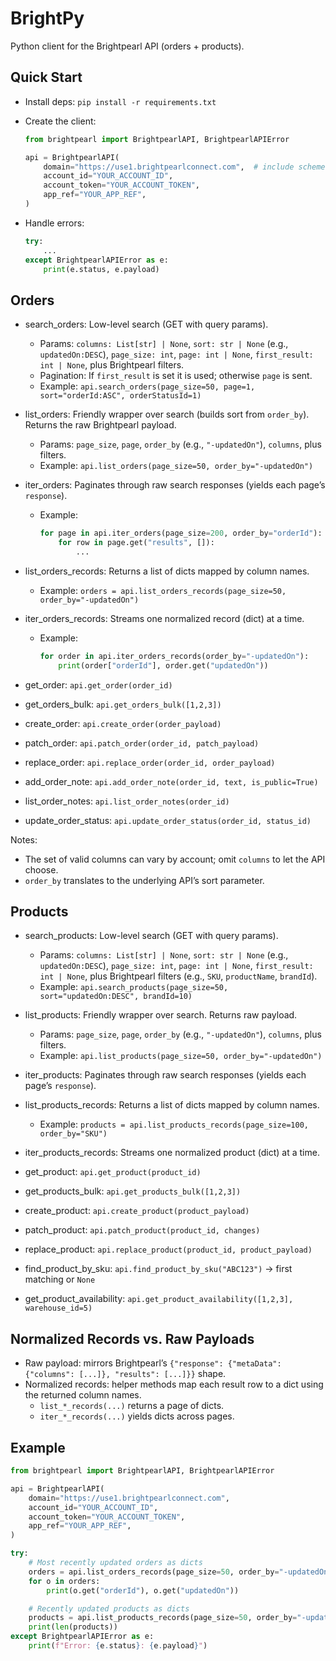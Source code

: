 # BrightPy
Python client for the Brightpearl API (orders + products).

## Quick Start
- Install deps: `pip install -r requirements.txt`
- Create the client:
  
  ```python
  from brightpearl import BrightpearlAPI, BrightpearlAPIError

  api = BrightpearlAPI(
      domain="https://use1.brightpearlconnect.com",  # include scheme
      account_id="YOUR_ACCOUNT_ID",
      account_token="YOUR_ACCOUNT_TOKEN",
      app_ref="YOUR_APP_REF",
  )
  ```

- Handle errors:
  
  ```python
  try:
      ...
  except BrightpearlAPIError as e:
      print(e.status, e.payload)
  ```

## Orders
- search_orders: Low-level search (GET with query params).
  - Params: `columns: List[str] | None`, `sort: str | None` (e.g., `updatedOn:DESC`), `page_size: int`, `page: int | None`, `first_result: int | None`, plus Brightpearl filters.
  - Pagination: If `first_result` is set it is used; otherwise `page` is sent.
  - Example: `api.search_orders(page_size=50, page=1, sort="orderId:ASC", orderStatusId=1)`

- list_orders: Friendly wrapper over search (builds sort from `order_by`). Returns the raw Brightpearl payload.
  - Params: `page_size`, `page`, `order_by` (e.g., `"-updatedOn"`), `columns`, plus filters.
  - Example: `api.list_orders(page_size=50, order_by="-updatedOn")`

- iter_orders: Paginates through raw search responses (yields each page’s `response`).
  - Example:
    ```python
    for page in api.iter_orders(page_size=200, order_by="orderId"):
        for row in page.get("results", []):
            ...
    ```

- list_orders_records: Returns a list of dicts mapped by column names.
  - Example: `orders = api.list_orders_records(page_size=50, order_by="-updatedOn")`

- iter_orders_records: Streams one normalized record (dict) at a time.
  - Example:
    ```python
    for order in api.iter_orders_records(order_by="-updatedOn"):
        print(order["orderId"], order.get("updatedOn"))
    ```

- get_order: `api.get_order(order_id)`
- get_orders_bulk: `api.get_orders_bulk([1,2,3])`
- create_order: `api.create_order(order_payload)`
- patch_order: `api.patch_order(order_id, patch_payload)`
- replace_order: `api.replace_order(order_id, order_payload)`
- add_order_note: `api.add_order_note(order_id, text, is_public=True)`
- list_order_notes: `api.list_order_notes(order_id)`
- update_order_status: `api.update_order_status(order_id, status_id)`

Notes:
- The set of valid columns can vary by account; omit `columns` to let the API choose.
- `order_by` translates to the underlying API’s sort parameter.

## Products
- search_products: Low-level search (GET with query params).
  - Params: `columns: List[str] | None`, `sort: str | None` (e.g., `updatedOn:DESC`), `page_size: int`, `page: int | None`, `first_result: int | None`, plus Brightpearl filters (e.g., `SKU`, `productName`, `brandId`).
  - Example: `api.search_products(page_size=50, sort="updatedOn:DESC", brandId=10)`

- list_products: Friendly wrapper over search. Returns raw payload.
  - Params: `page_size`, `page`, `order_by` (e.g., `"-updatedOn"`), `columns`, plus filters.
  - Example: `api.list_products(page_size=50, order_by="-updatedOn")`

- iter_products: Paginates through raw search responses (yields each page’s `response`).

- list_products_records: Returns a list of dicts mapped by column names.
  - Example: `products = api.list_products_records(page_size=100, order_by="SKU")`

- iter_products_records: Streams one normalized product (dict) at a time.

- get_product: `api.get_product(product_id)`
- get_products_bulk: `api.get_products_bulk([1,2,3])`
- create_product: `api.create_product(product_payload)`
- patch_product: `api.patch_product(product_id, changes)`
- replace_product: `api.replace_product(product_id, product_payload)`
- find_product_by_sku: `api.find_product_by_sku("ABC123")` -> first matching or `None`
- get_product_availability: `api.get_product_availability([1,2,3], warehouse_id=5)`

## Normalized Records vs. Raw Payloads
- Raw payload: mirrors Brightpearl’s `{"response": {"metaData": {"columns": [...]}, "results": [...]}}` shape.
- Normalized records: helper methods map each result row to a dict using the returned column names.
  - `list_*_records(...)` returns a page of dicts.
  - `iter_*_records(...)` yields dicts across pages.

## Example
```python
from brightpearl import BrightpearlAPI, BrightpearlAPIError

api = BrightpearlAPI(
    domain="https://use1.brightpearlconnect.com",
    account_id="YOUR_ACCOUNT_ID",
    account_token="YOUR_ACCOUNT_TOKEN",
    app_ref="YOUR_APP_REF",
)

try:
    # Most recently updated orders as dicts
    orders = api.list_orders_records(page_size=50, order_by="-updatedOn")
    for o in orders:
        print(o.get("orderId"), o.get("updatedOn"))

    # Recently updated products as dicts
    products = api.list_products_records(page_size=50, order_by="-updatedOn")
    print(len(products))
except BrightpearlAPIError as e:
    print(f"Error: {e.status}: {e.payload}")
```
